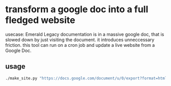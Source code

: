# transform a google doc into a full fledged website

usecase: Emerald Legacy documentation is in a massive google doc, that is slowed down by just visiting the document. it introduces unneccessary friction. this tool can run on a cron job and update a live website from a Google Doc.

## usage

```bash
./make_site.py "https://docs.google.com/document/u/0/export?format=html&id=1tfVTjH7erMEp7yKbpdDhucwOCXogjO2Ut32G4TNR7vg&token=AC4w5ViITN6Ftq0YudVEJTmfIeowjFbDRg%3A1734437163547&includes_info_params=true&usp=sharing&cros_files=false" -o out.html
```